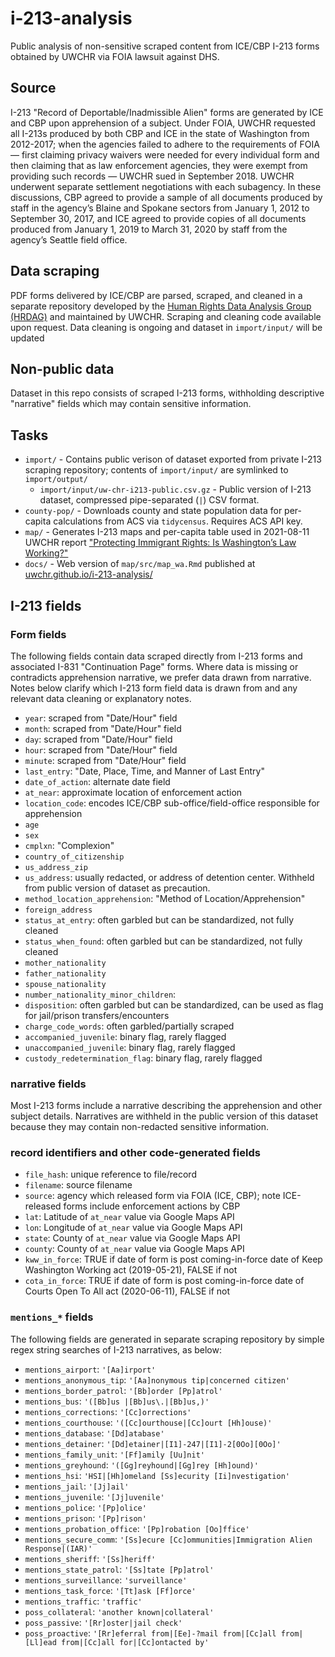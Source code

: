 #  i-213-analysis

Public analysis of non-sensitive scraped content from ICE/CBP I-213 forms obtained by UWCHR via FOIA lawsuit against DHS.

## Source

I-213 "Record of Deportable/Inadmissible Alien" forms are generated by ICE and CBP upon apprehension of a subject. Under FOIA, UWCHR requested all I-213s produced by both CBP and ICE in the state of Washington from 2012-2017; when the agencies failed to adhere to the requirements of FOIA — first claiming privacy waivers were needed for every individual form and then claiming that as law enforcement agencies, they were exempt from providing such records — UWCHR sued in September 2018. UWCHR underwent separate settlement negotiations with each subagency. In these discussions, CBP agreed to provide a sample of all documents produced by staff in the agency’s Blaine and Spokane sectors from January 1, 2012 to September 30, 2017, and ICE agreed to provide copies of all documents produced from January 1, 2019 to March 31, 2020 by staff from the agency’s Seattle field office.

## Data scraping

PDF forms delivered by ICE/CBP are parsed, scraped, and cleaned in a separate repository developed by the [Human Rights Data Analysis Group (HRDAG)](https://github.com/HRDAG/) and maintained by UWCHR. Scraping and cleaning code available upon request. Data cleaning is ongoing and dataset in `import/input/` will be updated 

## Non-public data

Dataset in this repo consists of scraped I-213 forms, withholding descriptive "narrative" fields which may contain sensitive information.

## Tasks

- `import/` - Contains public verison of dataset exported from private I-213 scraping repository; contents of `import/input/` are symlinked to `import/output/` 
  - `import/input/uw-chr-i213-public.csv.gz` - Public version of I-213 dataset, compressed pipe-separated (`|`) CSV format.
- `county-pop/` - Downloads county and state population data for per-capita calculations from ACS via `tidycensus`. Requires ACS API key.
- `map/` - Generates I-213 maps and per-capita table used in 2021-08-11 UWCHR report ["Protecting Immigrant Rights: Is Washington’s Law Working?"](https://jsis.washington.edu/humanrights/2021/08/11/protecting-immigrant-rights-is-washingtons-law-working/) 
- `docs/` - Web version of `map/src/map_wa.Rmd` published at [uwchr.github.io/i-213-analysis/](uwchr.github.io/i-213-analysis/)

## I-213 fields

### Form fields

The following fields contain data scraped directly from I-213 forms and associated I-831 "Continuation Page" forms. Where data is missing or contradicts apprehension narrative, we prefer data drawn from narrative. Notes below clarify which I-213 form field data is drawn from and any relevant data cleaning or explanatory notes.

- `year`: scraped from "Date/Hour" field
- `month`: scraped from "Date/Hour" field
- `day`: scraped from "Date/Hour" field
- `hour`: scraped from "Date/Hour" field
- `minute`: scraped from "Date/Hour" field
- `last_entry`: "Date, Place, Time, and Manner of Last Entry"
- `date_of_action`: alternate date field
- `at_near`: approximate location of enforcement action
- `location_code`: encodes ICE/CBP sub-office/field-office responsible for apprehension
- `age`
- `sex`
- `cmplxn`: "Complexion"
- `country_of_citizenship`
- `us_address_zip`
- `us_address`: usually redacted, or address of detention center. Withheld from public version of dataset as precaution.
- `method_location_apprehension`: "Method of Location/Apprehension"
- `foreign_address`
- `status_at_entry`: often garbled but can be standardized, not fully cleaned
- `status_when_found`: often garbled but can be standardized, not fully cleaned
- `mother_nationality`
- `father_nationality`
- `spouse_nationality`
- `number_nationality_minor_children`:
- `disposition`: often garbled but can be standardized, can be used as flag for jail/prison transfers/encounters
- `charge_code_words`: often garbled/partially scraped
- `accompanied_juvenile`: binary flag, rarely flagged
- `unaccompanied_juvenile`: binary flag, rarely flagged
- `custody_redetermination_flag`: binary flag, rarely flagged

### narrative fields

Most I-213 forms include a narrative describing the apprehension and other subject details. Narratives are withheld in the public version of this dataset because they may contain non-redacted sensitive information.

### record identifiers and other code-generated fields

- `file_hash`: unique reference to file/record
- `filename`: source filename
- `source`: agency which released form via FOIA (ICE, CBP); note ICE-released forms include enforcement actions by CBP
- `lat`: Latitude of `at_near` value via Google Maps API
- `lon`: Longitude of `at_near` value via Google Maps API
- `state`: County of `at_near` value via Google Maps API
- `county`: County of `at_near` value via Google Maps API
- `kww_in_force`: TRUE if date of form is post coming-in-force date of Keep Washington Working act (2019-05-21), FALSE if not
- `cota_in_force`: TRUE if date of form is post coming-in-force date of Courts Open To All act (2020-06-11), FALSE if not

### `mentions_*` fields

The following fields are generated in separate scraping repository by simple regex string searches of I-213 narratives, as below:

- `mentions_airport`: `'[Aa]irport'`
- `mentions_anonymous_tip`: `'[Aa]nonymous tip|concerned citizen'`
- `mentions_border_patrol`: `'[Bb]order [Pp]atrol'`
- `mentions_bus`: `'([Bb]us |[Bb]us\.|[Bb]us,)'`
- `mentions_corrections`: `'[Cc]orrections'`
- `mentions_courthouse`: `'([Cc]ourthouse|[Cc]ourt [Hh]ouse)'`
- `mentions_database`: `'[Dd]atabase'`
- `mentions_detainer`: `'[Dd]etainer|[I1]-247|[I1]-2[0Oo][0Oo]'`
- `mentions_family_unit`: `'[Ff]amily [Uu]nit'`
- `mentions_greyhound`: `'([Gg]reyhound|[Gg]rey [Hh]ound)'`
- `mentions_hsi`: `'HSI|[Hh]omeland [Ss]ecurity [Ii]nvestigation'`
- `mentions_jail`: `'[Jj]ail'`
- `mentions_juvenile`: `'[Jj]uvenile'`
- `mentions_police`: `'[Pp]olice'`
- `mentions_prison`: `'[Pp]rison'`
- `mentions_probation_office`: `'[Pp]robation [Oo]ffice'`
- `mentions_secure_comm`: `'[Ss]ecure [Cc]ommunities|Immigration Alien Response|(IAR)'`
- `mentions_sheriff`: `'[Ss]heriff'`
- `mentions_state_patrol`: `'[Ss]tate [Pp]atrol'`
- `mentions_surveillance`: `'surveillance'`
- `mentions_task_force`: `'[Tt]ask [Ff]orce'`
- `mentions_traffic`: `'traffic'`
- `poss_collateral`: `'another known|collateral'`
- `poss_passive`: `'[Rr]oster|jail check' `
- `poss_proactive`: `'[Rr]eferral from|[Ee]-?mail from|[Cc]all from|[Ll]ead from|[Cc]all for|[Cc]ontacted by'`